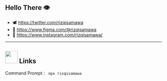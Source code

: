 ## Hello There 👁️

- 🕊️ https://twitter.com/rizqisamawa
- 🎨 https://www.figma.com/@rizqisamawa
- 📖 https://www.instagram.com/rizqisamawa/

---
## <img height="40" src="https://raw.githubusercontent.com/rizqisamawa/rizqisamawa/master/assets/white wolf.gif"/> Links
Command Prompt :   `  npx risqisamawa  `
